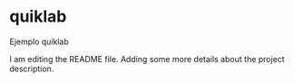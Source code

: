 
# quiklab
Ejemplo quiklab


I am editing the README file. Adding some more details about the project description.
